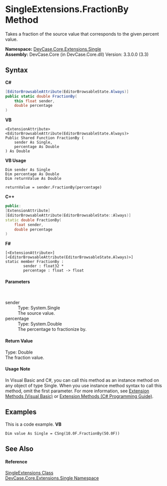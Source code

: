 # SingleExtensions.FractionBy Method 
 

Takes a fraction of the source value that corresponds to the given percent value.

**Namespace:**&nbsp;<a href="N_DevCase_Core_Extensions_Single">DevCase.Core.Extensions.Single</a><br />**Assembly:**&nbsp;DevCase.Core (in DevCase.Core.dll) Version: 3.3.0.0 (3.3)

## Syntax

**C#**<br />
``` C#
[EditorBrowsableAttribute(EditorBrowsableState.Always)]
public static double FractionBy(
	this float sender,
	double percentage
)
```

**VB**<br />
``` VB
<ExtensionAttribute>
<EditorBrowsableAttribute(EditorBrowsableState.Always)>
Public Shared Function FractionBy ( 
	sender As Single,
	percentage As Double
) As Double
```

**VB Usage**<br />
``` VB Usage
Dim sender As Single
Dim percentage As Double
Dim returnValue As Double

returnValue = sender.FractionBy(percentage)
```

**C++**<br />
``` C++
public:
[ExtensionAttribute]
[EditorBrowsableAttribute(EditorBrowsableState::Always)]
static double FractionBy(
	float sender, 
	double percentage
)
```

**F#**<br />
``` F#
[<ExtensionAttribute>]
[<EditorBrowsableAttribute(EditorBrowsableState.Always)>]
static member FractionBy : 
        sender : float32 * 
        percentage : float -> float 

```


#### Parameters
&nbsp;<dl><dt>sender</dt><dd>Type: System.Single<br />The source value.</dd><dt>percentage</dt><dd>Type: System.Double<br />The percentage to fractionize by.</dd></dl>

#### Return Value
Type: Double<br />The fraction value.

#### Usage Note
In Visual Basic and C#, you can call this method as an instance method on any object of type Single. When you use instance method syntax to call this method, omit the first parameter. For more information, see <a href="https://docs.microsoft.com/dotnet/visual-basic/programming-guide/language-features/procedures/extension-methods">Extension Methods (Visual Basic)</a> or <a href="https://docs.microsoft.com/dotnet/csharp/programming-guide/classes-and-structs/extension-methods">Extension Methods (C# Programming Guide)</a>.

## Examples
This is a code example. 
**VB**<br />
``` VB
Dim value As Single = CSng(10.0F.FractionBy(50.0F))
```


## See Also


#### Reference
<a href="T_DevCase_Core_Extensions_Single_SingleExtensions">SingleExtensions Class</a><br /><a href="N_DevCase_Core_Extensions_Single">DevCase.Core.Extensions.Single Namespace</a><br />
